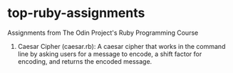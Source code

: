 # top-ruby-assignments

Assignments from The Odin Project's Ruby Programming Course
1. Caesar Cipher (caesar.rb): A caesar cipher that works in the command line by asking users for a message to encode, a shift factor for encoding, and returns the encoded message.
